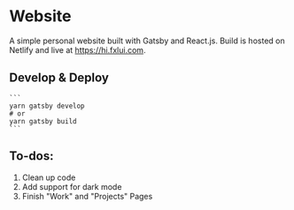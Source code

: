 # Website

A simple personal website built with Gatsby and React.js. Build is hosted on Netlify and live at https://hi.fxlui.com.

## Develop & Deploy
    ```
    yarn gatsby develop
    # or
    yarn gatsby build
    ```
## To-dos:
1. Clean up code
2. Add support for dark mode
3. Finish "Work" and "Projects" Pages
